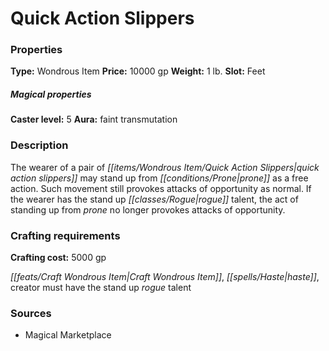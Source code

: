 ﻿---
Title: "Quick Action Slippers"
Type: "Wondrous Item"
Price: "10000 gp"
Weight: "1 lb."
Slot: "Feet"
Caster level: "5"
Aura: "faint transmutation"
Description: |
  "The wearer of a pair of _quick action slippers_ may stand up from prone as a free action. Such movement still provokes attacks of opportunity as normal. If the wearer has the stand up rogue talent, the act of standing up from prone no longer provokes attacks of opportunity."
Crafting cost: "5000 gp"
Sources: "['Magical Marketplace']"
---

# Quick Action Slippers

### Properties

**Type:** Wondrous Item **Price:** 10000 gp **Weight:** 1 lb. **Slot:** Feet

##### Magical properties

**Caster level:** 5 **Aura:** faint transmutation

### Description

The wearer of a pair of _[[items/Wondrous Item/Quick Action Slippers|quick action slippers]]_ may stand up from _[[conditions/Prone|prone]]_ as a free action. Such movement still provokes attacks of opportunity as normal. If the wearer has the stand up _[[classes/Rogue|rogue]]_ talent, the act of standing up from _prone_ no longer provokes attacks of opportunity.

### Crafting requirements

**Crafting cost:** 5000 gp

_[[feats/Craft Wondrous Item|Craft Wondrous Item]]_, _[[spells/Haste|haste]]_, creator must have the stand up _rogue_ talent

### Sources

* Magical Marketplace